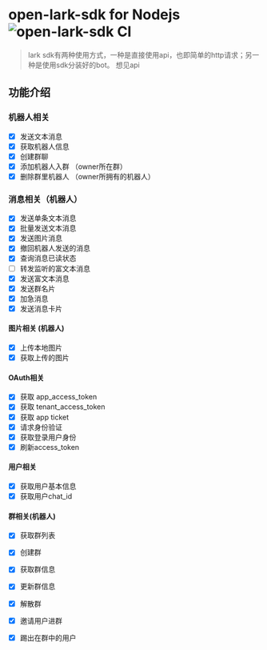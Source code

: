 # open-lark-sdk for Nodejs ![open-lark-sdk CI](https://github.com/TbhT/lark-sdk/workflows/open-lark-sdk%20CI/badge.svg?branch=master)

>  lark sdk有两种使用方式，一种是直接使用api，也即简单的http请求；另一种是使用sdk分装好的bot。
>想见api

## 功能介绍

### 机器人相关

- [x] 发送文本消息
- [x] 获取机器人信息
- [x] 创建群聊
- [x] 添加机器人入群 （owner所在群）
- [x] 删除群里机器人 （owner所拥有的机器人）

### 消息相关（机器人）

- [x] 发送单条文本消息
- [x] 批量发送文本消息
- [x] 发送图片消息
- [x] 撤回机器人发送的消息
- [x] 查询消息已读状态 
- [ ] 转发监听的富文本消息
- [x] 发送富文本消息
- [x] 发送群名片
- [x] 加急消息
- [x] 发送消息卡片

#### 图片相关 (机器人)

- [x] 上传本地图片
- [x] 获取上传的图片

#### OAuth相关

- [x] 获取 app_access_token
- [x] 获取 tenant_access_token
- [x] 获取 app ticket
- [x] 请求身份验证
- [x] 获取登录用户身份
- [x] 刷新access_token

#### 用户相关

- [x] 获取用户基本信息
- [x] 获取用户chat_id

#### 群相关(机器人)

- [x] 获取群列表
- [x] 创建群
- [x] 获取群信息
- [x] 更新群信息
- [x] 解散群
- [x] 邀请用户进群
- [x] 踢出在群中的用户

